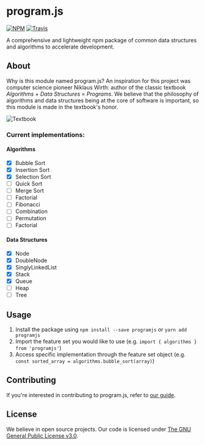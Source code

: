 # program.js
[![NPM](https://nodei.co/npm/programjs.png?mini=true)](https://nodei.co/npm/programjs/)
[![Travis](https://travis-ci.org/eloreprojects/programjs.svg?branch=master)]()

A comprehensive and lightweight npm package of common data structures and algorithms to accelerate development.

## About
Why is this module named program.js? An inspiration for this project was computer science pioneer Niklaus Wirth: author of the classic textbook *Algorithms + Data Structures = Programs*. We believe that the philosophy of algorithms and data structures being at the core of software is important, so this module is made in the textbook's honor.

![Textbook](https://upload.wikimedia.org/wikipedia/en/9/90/Algorithms_%2B_Data_Structures.jpg)

### Current implementations:

#### Algorithms
- [x] Bubble Sort
- [x] Insertion Sort
- [x] Selection Sort
- [ ] Quick Sort
- [ ] Merge Sort
- [ ] Factorial
- [ ] Fibonacci
- [ ] Combination
- [ ] Permutation
- [ ] Factorial

#### Data Structures
- [x] Node
- [x] DoubleNode
- [x] SinglyLinkedList
- [x] Stack
- [x] Queue
- [ ] Heap
- [ ] Tree

## Usage
1. Install the package using `npm install --save programjs` or `yarn add programjs`
2. Import the feature set you would like to use (e.g. `import { algorithms } from 'programjs'`)
3. Access specific implementation through the feature set object (e.g. `const sorted_array = algorithms.bubble_sort(array)`)

## Contributing
If you're interested in contributing to program.js, refer to [our guide](https://github.com/eloreprojects/programjs/blob/master/CONTRIBUTING.md).

## License
We believe in open source projects. Our code is licensed under [The GNU General Public License v3.0](https://www.gnu.org/licenses/gpl-3.0.en.html).
